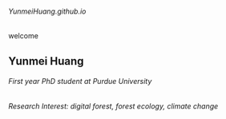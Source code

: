 ###### YunmeiHuang.github.io
 
welcome

## Yunmei Huang 
###### First year PhD student at Purdue University 

###### Research Interest: digital forest, forest ecology, climate change


